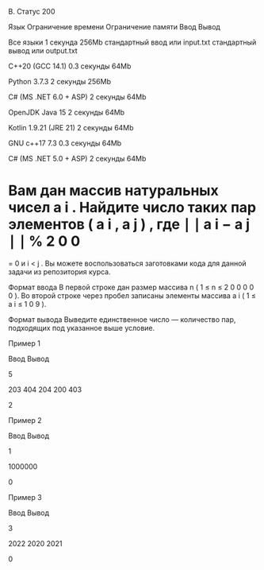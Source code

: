 B. Статус 200

Язык	Ограничение времени	Ограничение памяти	Ввод	Вывод

Все языки	1 секунда	256Mb	стандартный ввод или input.txt	стандартный вывод или output.txt

C++20 (GCC 14.1)	0.3 секунды	64Mb

Python 3.7.3	2 секунды	256Mb

C# (MS .NET 6.0 + ASP)	2 секунды	64Mb

OpenJDK Java 15	2 секунды	64Mb

Kotlin 1.9.21 (JRE 21)	2 секунды	64Mb

GNU c++17 7.3	0.3 секунды	64Mb

C# (MS .NET 5.0 + ASP)	2 секунды	64Mb


Вам дан массив натуральных чисел 
a
i
. Найдите число таких пар элементов 
(
a
i
,
a
j
)
, где 
∣
∣
a
i
−
a
j
∣
∣
%
2
0
0
=
=
0
 и 
i
<
j
.
Вы можете воспользоваться заготовками кода для данной задачи из репозитория курса.

Формат ввода
В первой строке дан размер массива 
n
 (
1
≤
n
≤
2
0
0
0
0
0
 ).
Во второй строке через пробел записаны элементы массива 
a
i
 (
1
≤
a
i
≤
1
0
9
).

Формат вывода
Выведите единственное число — количество пар, подходящих под указанное выше условие.

Пример 1

Ввод	Вывод

5

203 404 204 200 403

2

Пример 2

Ввод	Вывод

1

1000000

0

Пример 3

Ввод	Вывод

3

2022 2020 2021

0
